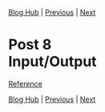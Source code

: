 [Blog Hub](../index) | [Previous](post8) | [Next](post9)

# Post 8<br>Input/Output

[Reference](http://learnyouahaskell.com/input-and-output)

[Blog Hub](../index) | [Previous](post8) | [Next](post9)
